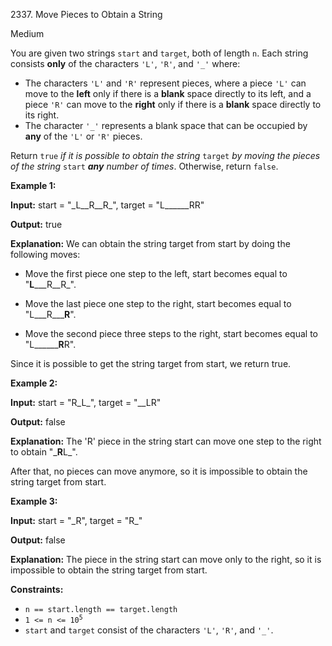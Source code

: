 2337\. Move Pieces to Obtain a String

Medium

You are given two strings `start` and `target`, both of length `n`. Each string consists **only** of the characters `'L'`, `'R'`, and `'_'` where:

*   The characters `'L'` and `'R'` represent pieces, where a piece `'L'` can move to the **left** only if there is a **blank** space directly to its left, and a piece `'R'` can move to the **right** only if there is a **blank** space directly to its right.
*   The character `'_'` represents a blank space that can be occupied by **any** of the `'L'` or `'R'` pieces.

Return `true` _if it is possible to obtain the string_ `target` _by moving the pieces of the string_ `start` _**any** number of times_. Otherwise, return `false`.

**Example 1:**

**Input:** start = "\_L\_\_R\_\_R\_", target = "L\_\_\_\_\_\_RR"

**Output:** true

**Explanation:** We can obtain the string target from start by doing the following moves:

- Move the first piece one step to the left, start becomes equal to "**L**\_\_\_R\_\_R\_".

- Move the last piece one step to the right, start becomes equal to "L\_\_\_R\_\_\_**R**".

- Move the second piece three steps to the right, start becomes equal to "L\_\_\_\_\_\_**R**R".

Since it is possible to get the string target from start, we return true. 

**Example 2:**

**Input:** start = "R\_L\_", target = "\_\_LR"

**Output:** false

**Explanation:** The 'R' piece in the string start can move one step to the right to obtain "\_**R**L\_".

After that, no pieces can move anymore, so it is impossible to obtain the string target from start. 

**Example 3:**

**Input:** start = "\_R", target = "R\_"

**Output:** false

**Explanation:** The piece in the string start can move only to the right, so it is impossible to obtain the string target from start.

**Constraints:**

*   `n == start.length == target.length`
*   <code>1 <= n <= 10<sup>5</sup></code>
*   `start` and `target` consist of the characters `'L'`, `'R'`, and `'_'`.